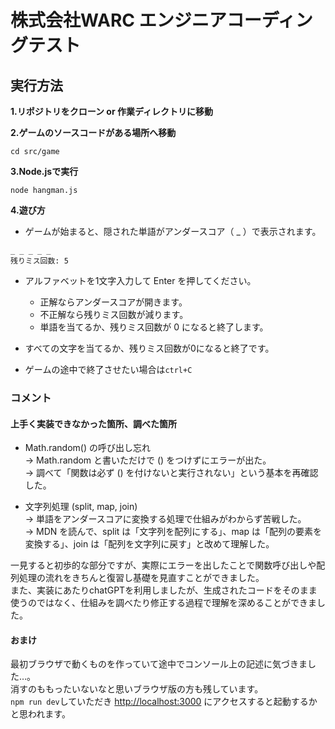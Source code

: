 # 株式会社WARC エンジニアコーディングテスト

## 実行方法
**1.リポジトリをクローン or 作業ディレクトリに移動**

**2.ゲームのソースコードがある場所へ移動**
```
cd src/game
```

**3.Node.jsで実行**
```
node hangman.js
```

**4.遊び方**

- ゲームが始まると、隠された単語がアンダースコア（ _ ）で表示されます。
```
_ _ _ _ _
残りミス回数: 5
```
- アルファベットを1文字入力して Enter を押してください。

  - 正解ならアンダースコアが開きます。
  - 不正解なら残りミス回数が減ります。
  - 単語を当てるか、残りミス回数が 0 になると終了します。

- すべての文字を当てるか、残りミス回数が0になると終了です。
- ゲームの途中で終了させたい場合は```ctrl+C```

### コメント
#### 上手く実装できなかった箇所、調べた箇所  
- Math.random() の呼び出し忘れ  
  → Math.random と書いただけで () をつけずにエラーが出た。  
  → 調べて「関数は必ず () を付けないと実行されない」という基本を再確認した。

- 文字列処理 (split, map, join)  
  → 単語をアンダースコアに変換する処理で仕組みがわからず苦戦した。  
  → MDN を読んで、split は「文字列を配列にする」、map は「配列の要素を変換する」、join は「配列を文字列に戻す」と改めて理解した。

一見すると初歩的な部分ですが、実際にエラーを出したことで関数呼び出しや配列処理の流れをきちんと復習し基礎を見直すことができました。  
また、実装にあたりchatGPTを利用しましたが、生成されたコードをそのまま使うのではなく、仕組みを調べたり修正する過程で理解を深めることができました。

#### おまけ
最初ブラウザで動くものを作っていて途中でコンソール上の記述に気づきました…。  
消すのももったいないなと思いブラウザ版の方も残しています。  
```npm run dev```していただき [http://localhost:3000](http://localhost:3000) にアクセスすると起動するかと思われます。



